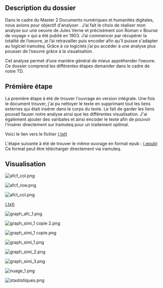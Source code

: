 
## Description du dossier

Dans le cadre du Master 2 Documents numériques et humanités digitales, nous avions pour objectif d'analyser . J’ai fait le choix de réaliser mon analyse sur une oeuvre de Jules Verne et précisément son Roman
« Bourse de voyage » qui a été publié en 1903. J’ai commencer par récupérer la totalité de
l’oeuvre, je l’ai retravailler puis encoder afin qu'il puisse s'adapter au logiciel iramuteq. Grâce à ce logiciels j’ai pu
accéder à une analyse plus pousser de l’oeuvre grâce à la visualisation. 

Cet analyse permet d’une manière général de mieux appréhender l’oeuvre. Ce dossier comprend les différentes étapes demander dans le cadre de notre TD.


## Prémière étape 

La première étape à été de trouver l'ouvrage en version intégrale. Une fois le document trouver, j'ai pu nettoyer le texte en supprimant tout les liens externes qui était insérer dans le corps du texte. Le fait de garder les liens pouvait fauser notre analyse ainsi que les différentes visualisation. J'ai également ajouter des varibales et ainsi encoder le texte afin de pouvoir l'insérer directement sur Iramuteq pour un traitement optimal. 

Voici le lien vers le fichier [(.txt)](https://github.com/wendywin/DAVID_WENDY_Boursesdevoyage/blob/master/Bourses-de-voyage_Jules-Vernes.txt)

L'étape suivante à été de trouver le même ouvrage en format epub : [(.epub)](https://github.com/wendywin/DAVID_WENDY_Boursesdevoyage/blob/master/Verne-Bourses_de_voyage.epub) Ce format peut être télécharger directement via iramuteq. 

## Visualisation


![afcf_col.png](https://github.com/wendywin/DAVID_WENDY_Boursesdevoyage/blob/master/images/afcf_col.png)

![afcf_row.png](https://github.com/wendywin/DAVID_WENDY_Boursesdevoyage/blob/master/images/afcf_row.png)

![afct_col.png](https://github.com/wendywin/DAVID_WENDY_Boursesdevoyage/blob/master/images/afct_col.png)

[(.txt)](https://github.com/wendywin/DAVID_WENDY_Boursesdevoyage/blob/master/Bourses-de-voyage_Jules-Vernes.txt)


![graph_afc_1.png](https://github.com/wendywin/DAVID_WENDY_Boursesdevoyage/blob/master/images/graph_afc_1.png)

![graph_simi_1 copie 2.png](https://github.com/wendywin/DAVID_WENDY_Boursesdevoyage/blob/master/images/graph_simi_1%20copie%202.png)

![graph_simi_1 copie.png](https://github.com/wendywin/DAVID_WENDY_Boursesdevoyage/blob/master/images/graph_simi_1%20copie.png)


![graph_simi_1.png](https://github.com/wendywin/DAVID_WENDY_Boursesdevoyage/blob/master/images/graph_simi_1.png)


![graph_simi_2.png](https://github.com/wendywin/DAVID_WENDY_Boursesdevoyage/blob/master/images/graph_simi_2.png)

![graph_simi_3.png](https://github.com/wendywin/DAVID_WENDY_Boursesdevoyage/blob/master/images/graph_simi_3.png)

![nuage_1.png](https://github.com/wendywin/DAVID_WENDY_Boursesdevoyage/blob/master/images/nuage_1.png)


![stastistiques.png](https://github.com/wendywin/DAVID_WENDY_Boursesdevoyage/blob/master/images/stastistiques.png)
 
 



